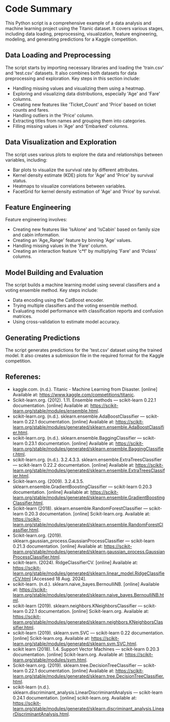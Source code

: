# Code Summary

This Python script is a comprehensive example of a data analysis and machine learning project using the Titanic dataset. It covers various stages, including data loading, preprocessing, visualization, feature engineering, modeling, and generating predictions for a Kaggle competition.

## Data Loading and Preprocessing

The script starts by importing necessary libraries and loading the 'train.csv' and 'test.csv' datasets. It also combines both datasets for data preprocessing and exploration. Key steps in this section include:
- Handling missing values and visualizing them using a heatmap.
- Exploring and visualizing data distributions, especially 'Age' and 'Fare' columns.
- Creating new features like 'Ticket_Count' and 'Price' based on ticket counts and fares.
- Handling outliers in the 'Price' column.
- Extracting titles from names and grouping them into categories.
- Filling missing values in 'Age' and 'Embarked' columns.

## Data Visualization and Exploration

The script uses various plots to explore the data and relationships between variables, including:
- Bar plots to visualize the survival rate by different attributes.
- Kernel density estimate (KDE) plots for 'Age' and 'Price' by survival status.
- Heatmaps to visualize correlations between variables.
- FacetGrid for kernel density estimation of 'Age' and 'Price' by survival.

## Feature Engineering

Feature engineering involves:
- Creating new features like 'IsAlone' and 'IsCabin' based on family size and cabin information.
- Creating an 'Age_Range' feature by binning 'Age' values.
- Handling missing values in the 'Fare' column.
- Creating an interaction feature 'c*f' by multiplying 'Fare' and 'Pclass' columns.

## Model Building and Evaluation

The script builds a machine learning model using several classifiers and a voting ensemble method. Key steps include:
- Data encoding using the CatBoost encoder.
- Trying multiple classifiers and the voting ensemble method.
- Evaluating model performance with classification reports and confusion matrices.
- Using cross-validation to estimate model accuracy.

## Generating Predictions

The script generates predictions for the 'test.csv' dataset using the trained model. It also creates a submission file in the required format for the Kaggle competition.

## Referenes:
- kaggle.com. (n.d.). Titanic - Machine Learning from Disaster. [online] Available at: https://www.kaggle.com/competitions/titanic.
- Scikit-learn.org. (2012). 1.11. Ensemble methods — scikit-learn 0.22.1 documentation. [online] Available at: https://scikit-learn.org/stable/modules/ensemble.html.
- scikit-learn.org. (n.d.). sklearn.ensemble.AdaBoostClassifier — scikit-learn 0.22.1 documentation. [online] Available at: https://scikit-learn.org/stable/modules/generated/sklearn.ensemble.AdaBoostClassifier.html.
- scikit-learn.org. (n.d.). sklearn.ensemble.BaggingClassifier — scikit-learn 0.23.1 documentation. [online] Available at: https://scikit-learn.org/stable/modules/generated/sklearn.ensemble.BaggingClassifier.html.
- scikit-learn.org. (n.d.). 3.2.4.3.3. sklearn.ensemble.ExtraTreesClassifier — scikit-learn 0.22.2 documentation. [online] Available at: https://scikit-learn.org/stable/modules/generated/sklearn.ensemble.ExtraTreesClassifier.html.
- Scikit-learn.org. (2009). 3.2.4.3.5. sklearn.ensemble.GradientBoostingClassifier — scikit-learn 0.20.3 documentation. [online] Available at: https://scikit-learn.org/stable/modules/generated/sklearn.ensemble.GradientBoostingClassifier.html.
- Scikit-learn (2018). sklearn.ensemble.RandomForestClassifier — scikit-learn 0.20.3 documentation. [online] Scikit-learn.org. Available at: https://scikit-learn.org/stable/modules/generated/sklearn.ensemble.RandomForestClassifier.html.
- Scikit-learn.org. (2019). sklearn.gaussian_process.GaussianProcessClassifier — scikit-learn 0.21.3 documentation. [online] Available at: https://scikit-learn.org/stable/modules/generated/sklearn.gaussian_process.GaussianProcessClassifier.html.
- scikit-learn. (2024). RidgeClassifierCV. [online] Available at: https://scikit-learn.org/stable/modules/generated/sklearn.linear_model.RidgeClassifierCV.html [Accessed 18 Aug. 2024].
- scikit-learn. (n.d.). sklearn.naive_bayes.BernoulliNB. [online] Available at: https://scikit-learn.org/stable/modules/generated/sklearn.naive_bayes.BernoulliNB.html.
- scikit-learn (2019). sklearn.neighbors.KNeighborsClassifier — scikit-learn 0.22.1 documentation. [online] Scikit-learn.org. Available at: https://scikit-learn.org/stable/modules/generated/sklearn.neighbors.KNeighborsClassifier.html.
- scikit-learn (2019). sklearn.svm.SVC — scikit-learn 0.22 documentation. [online] Scikit-learn.org. Available at: https://scikit-learn.org/stable/modules/generated/sklearn.svm.SVC.html.
- scikit learn (2018). 1.4. Support Vector Machines — scikit-learn 0.20.3 documentation. [online] Scikit-learn.org. Available at: https://scikit-learn.org/stable/modules/svm.html.
- Scikit-learn.org. (2019). sklearn.tree.DecisionTreeClassifier — scikit-learn 0.22.1 documentation. [online] Available at: https://scikit-learn.org/stable/modules/generated/sklearn.tree.DecisionTreeClassifier.html.
- scikit-learn (n.d.). sklearn.discriminant_analysis.LinearDiscriminantAnalysis — scikit-learn 0.24.1 documentation. [online] scikit-learn.org. Available at: https://scikit-learn.org/stable/modules/generated/sklearn.discriminant_analysis.LinearDiscriminantAnalysis.html. 
